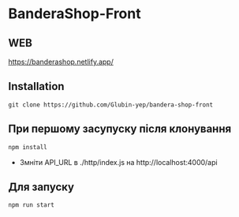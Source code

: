 # BanderaShop-Front
## WEB
https://banderashop.netlify.app/

## Installation
```git
git clone https://github.com/Glubin-yep/bandera-shop-front
```

## При першому засупуску після клонування
```sh
npm install 
```
- Змніти API_URL в ./http/index.js на http://localhost:4000/api

## Для запуску
```sh
npm run start
```
